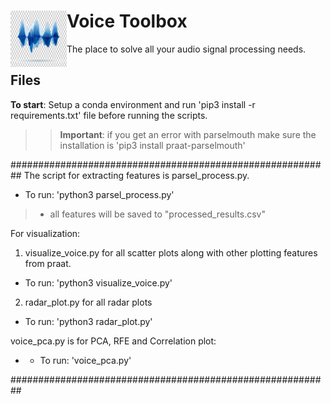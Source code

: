 # Voice Toolbox <img align="left" width="90" height="90" src="soundwave.jpeg">
The place to solve all your audio signal processing needs. 

## Files
**To start**: Setup a conda environment and run 'pip3 install -r requirements.txt' file before running the scripts. 
>> **Important**: if you get an error with parselmouth make sure the installation is 'pip3 install praat-parselmouth'

##########################################################
The script for extracting features is parsel_process.py. 
 * To run: 'python3 parsel_process.py'
> * all features will be saved to "processed_results.csv"
 
For visualization:
 1. visualize_voice.py for all scatter plots along with other plotting features from praat. 
 * To run: 'python3 visualize_voice.py'
 2. radar_plot.py for all radar plots
 * To run: 'python3 radar_plot.py'

 voice_pca.py is for PCA, RFE and Correlation plot:
* - To run: 'voice_pca.py'

##########################################################
